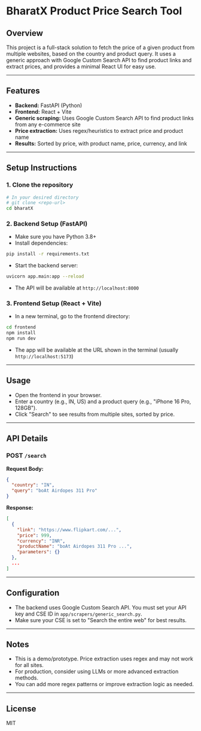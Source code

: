 # BharatX Product Price Search Tool

## Overview
This project is a full-stack solution to fetch the price of a given product from multiple websites, based on the country and product query. It uses a generic approach with Google Custom Search API to find product links and extract prices, and provides a minimal React UI for easy use.

---

## Features
- **Backend:** FastAPI (Python)
- **Frontend:** React + Vite
- **Generic scraping:** Uses Google Custom Search API to find product links from any e-commerce site
- **Price extraction:** Uses regex/heuristics to extract price and product name
- **Results:** Sorted by price, with product name, price, currency, and link

---

## Setup Instructions

### 1. Clone the repository
```bash
# In your desired directory
# git clone <repo-url>
cd bharatX
```

### 2. Backend Setup (FastAPI)
- Make sure you have Python 3.8+
- Install dependencies:
```bash
pip install -r requirements.txt
```
- Start the backend server:
```bash
uvicorn app.main:app --reload
```
- The API will be available at `http://localhost:8000`

### 3. Frontend Setup (React + Vite)
- In a new terminal, go to the frontend directory:
```bash
cd frontend
npm install
npm run dev
```
- The app will be available at the URL shown in the terminal (usually `http://localhost:5173`)

---

## Usage
- Open the frontend in your browser.
- Enter a country (e.g., IN, US) and a product query (e.g., "iPhone 16 Pro, 128GB").
- Click "Search" to see results from multiple sites, sorted by price.

---

## API Details
### POST `/search`
**Request Body:**
```json
{
  "country": "IN",
  "query": "boAt Airdopes 311 Pro"
}
```
**Response:**
```json
[
  {
    "link": "https://www.flipkart.com/...",
    "price": 999,
    "currency": "INR",
    "productName": "boAt Airdopes 311 Pro ...",
    "parameters": {}
  },
  ...
]
```

---

## Configuration
- The backend uses Google Custom Search API. You must set your API key and CSE ID in `app/scrapers/generic_search.py`.
- Make sure your CSE is set to "Search the entire web" for best results.

---

## Notes
- This is a demo/prototype. Price extraction uses regex and may not work for all sites.
- For production, consider using LLMs or more advanced extraction methods.
- You can add more regex patterns or improve extraction logic as needed.

---

## License
MIT 